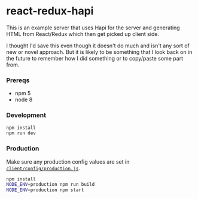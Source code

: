 # react-redux-hapi

This is an example server that uses Hapi for the server and generating HTML from
React/Redux which then get picked up client side.

I thought I'd save this even though it doesn't do much and isn't any sort of
new or novel approach. But it is likely to be something that I look back on in
the future to remember how I did something or to copy/paste some part from.

### Prereqs

- npm 5
- node 8


### Development

```sh
npm install
npm run dev
```

### Production
Make sure any production config values are set in [`client/config/production.js`](./client/config/production.js).

```sh
npm install
NODE_ENV=production npm run build
NODE_ENV=production npm start
```
